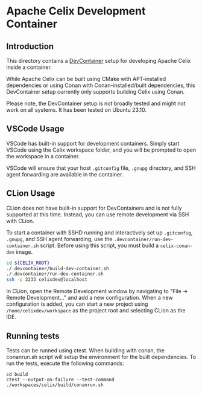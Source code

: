 <!--
Licensed to the Apache Software Foundation (ASF) under one or more
contributor license agreements.  See the NOTICE file distributed with
this work for additional information regarding copyright ownership.
The ASF licenses this file to You under the Apache License, Version 2.0
(the "License"); you may not use this file except in compliance with
the License.  You may obtain a copy of the License at
   
    http://www.apache.org/licenses/LICENSE-2.0

Unless required by applicable law or agreed to in writing, software
distributed under the License is distributed on an "AS IS" BASIS,
WITHOUT WARRANTIES OR CONDITIONS OF ANY KIND, either express or implied.
See the License for the specific language governing permissions and
limitations under the License.
-->

# Apache Celix Development Container

## Introduction

This directory contains a [DevContainer](https://containers.dev) setup for developing Apache Celix inside a container.

While Apache Celix can be built using CMake with APT-installed dependencies or using Conan with Conan-installed/built
dependencies, this DevContainer setup currently only supports building Celix using Conan.

Please note, the DevContainer setup is not broadly tested and might not work on all systems. 
It has been tested on Ubuntu 23.10.

## VSCode Usage

VSCode has built-in support for development containers. Simply start VSCode using the Celix workspace folder, and you
will be prompted to open the workspace in a container.

VSCode will ensure that your host `.gitconfig` file, `.gnupg` directory, and SSH agent forwarding are available in the
container.

## CLion Usage

CLion does not have built-in support for DevContainers and is not fully supported at this time.
Instead, you can use remote development via SSH with CLion.

To start a container with SSHD running and interactively set up `.gitconfig`, `.gnupg`, and SSH agent forwarding, use
the `.devcontainer/run-dev-container.sh` script. 
Before using this script, you must build a `celix-conan-dev` image.

```bash
cd ${CELIX_ROOT}
./.devcontainer/build-dev-container.sh
./.devcontainer/run-dev-container.sh
ssh -p 2233 celixdev@localhost
```

In CLion, open the Remote Development window by navigating to "File -> Remote Development..." and add a new
configuration. When a new configuration is added, you can start a new project using `/home/celixdev/workspace` as the
project root and
selecting CLion as the IDE.

## Running tests
Tests can be runned using ctest. When building with conan, the conanrun.sh script will setup the environment for the
built dependencies. To run the tests, execute the following commands:

```shell
cd build
ctest --output-on-failure --test-command ./workspaces/celix/build/conanrun.sh
```
